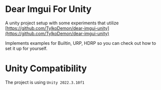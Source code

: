 # Dear Imgui For Unity
A unity project setup with some experiments that utilize [https://github.com/TylkoDemon/dear-imgui-unity](https://github.com/TylkoDemon/dear-imgui-unity)

Implements examples for Builtin, URP, HDRP so you can check out how to set it up for yourself.

# Unity Compatibility
The project is using `Unity 2022.3.10f1`

